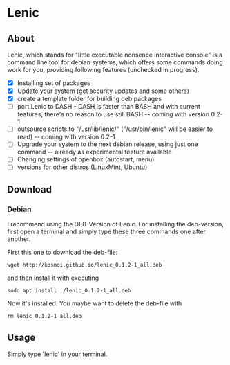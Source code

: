 # Lenic

## About

Lenic, which stands for "little executable nonsence interactive console" is a command line tool for debian systems, which offers some commands doing work for you, providing following features (unchecked in progress).

- [x] Installing set of packages
- [x] Update your system (get security updates and some others)
- [x] create a template folder for building deb packages
- [ ] port Lenic to DASH - DASH is faster than BASH and with current features, there's no reason to use still BASH -- coming with version 0.2-1
- [ ] outsource scripts to "/usr/lib/lenic/" ("/usr/bin/lenic" will be easier to read) -- coming with version 0.2-1
- [ ] Upgrade your system to the next debian release, using just one command -- already as experimental feature available
- [ ] Changing settings of openbox (autostart, menu)
- [ ] versions for other distros (LinuxMint, Ubuntu)

## Download
### Debian

I recommend using the DEB-Version of Lenic.
For installing the deb-version, first open a terminal and simply type these three commands one after another.

First this one to download the deb-file:

`wget http://kosmoi.github.io/lenic_0.1.2-1_all.deb`

and then install it with executing

`sudo apt install ./lenic_0.1.2-1_all.deb`

Now it's installed. You maybe want to delete the deb-file with

`rm lenic_0.1.2-1_all.deb`

## Usage

Simply type 'lenic' in your terminal.
